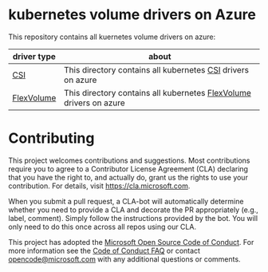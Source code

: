 # kubernetes volume drivers on Azure
This repository contains all kuernetes volume drivers on azure:

| driver type | about |
| ---- | ---- |
| [CSI](./csi) | This directory contains all kubernetes [CSI](https://kubernetes-csi.github.io/docs/Home.html) drivers on azure |
| [FlexVolume](./flexvolume) | This directory contains all kubernetes [FlexVolume](https://kubernetes.io/docs/concepts/storage/volumes/#flexvolume) drivers on azure |

# Contributing
This project welcomes contributions and suggestions.  Most contributions require you to agree to a
Contributor License Agreement (CLA) declaring that you have the right to, and actually do, grant us
the rights to use your contribution. For details, visit https://cla.microsoft.com.

When you submit a pull request, a CLA-bot will automatically determine whether you need to provide
a CLA and decorate the PR appropriately (e.g., label, comment). Simply follow the instructions
provided by the bot. You will only need to do this once across all repos using our CLA.

This project has adopted the [Microsoft Open Source Code of Conduct](https://opensource.microsoft.com/codeofconduct/).
For more information see the [Code of Conduct FAQ](https://opensource.microsoft.com/codeofconduct/faq/) or
contact [opencode@microsoft.com](mailto:opencode@microsoft.com) with any additional questions or comments.
